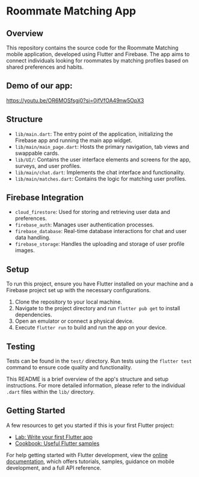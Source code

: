 # Roommate Matching App

## Overview
This repository contains the source code for the Roommate Matching mobile application, developed using Flutter and Firebase. The app aims to connect individuals looking for roommates by matching profiles based on shared preferences and habits.

## Demo of our app: 
https://youtu.be/OR6MOSfsgj0?si=0jfVfOA49nw5OpX3

## Structure
- `lib/main.dart`: The entry point of the application, initializing the Firebase app and running the main app widget.
- `lib/main/main_page.dart`: Hosts the primary navigation, tab views and swappable cards.
- `lib/UI/`: Contains the user interface elements and screens for the app, surveys, and user profiles.
- `lib/main/chat.dart`: Implements the chat interface and functionality.
- `lib/main/matches.dart`: Contains the logic for matching user profiles.

## Firebase Integration
- `cloud_firestore`: Used for storing and retrieving user data and preferences.
- `firebase_auth`: Manages user authentication processes.
- `firebase_database`: Real-time database interactions for chat and user data handling.
- `firebase_storage`: Handles the uploading and storage of user profile images.

## Setup
To run this project, ensure you have Flutter installed on your machine and a Firebase project set up with the necessary configurations.

1. Clone the repository to your local machine.
2. Navigate to the project directory and run `flutter pub get` to install dependencies.
3. Open an emulator or connect a physical device.
4. Execute `flutter run` to build and run the app on your device.

## Testing
Tests can be found in the `test/` directory. Run tests using the `flutter test` command to ensure code quality and functionality.


This README is a brief overview of the app's structure and setup instructions. For more detailed information, please refer to the individual `.dart` files within the `lib/` directory.

## Getting Started

A few resources to get you started if this is your first Flutter project:

- [Lab: Write your first Flutter app](https://docs.flutter.dev/get-started/codelab)
- [Cookbook: Useful Flutter samples](https://docs.flutter.dev/cookbook)

For help getting started with Flutter development, view the [online documentation](https://docs.flutter.dev/), which offers tutorials, samples, guidance on mobile development, and a full API reference.
